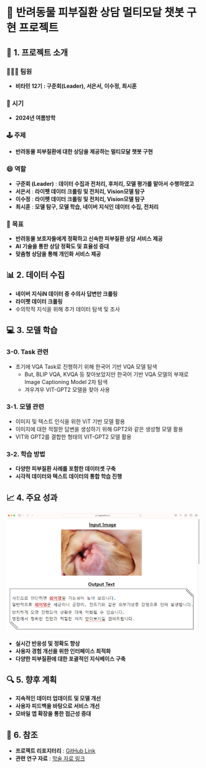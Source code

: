 # 🐾 반려동물 피부질환 상담 멀티모달 챗봇 구현 프로젝트
     
## 🎯 1. 프로젝트 소개
### 🧑‍🤝‍🧑 **팀원**
- **비타민 12기 : 구준회(Leader), 서은서, 이수정, 최시훈**
 
### 📅 **시기**
- **2024년 여름방학**

### 🕹️ **주제**
- **반려동물 피부질환에 대한 상담을 제공하는 멀티모달 챗봇 구현**

### 😄 **역할**
- **구준회 (Leader)** : **데이터 수집과 전처리, 후처리, 모델 평가를 맡아서 수행하였고** 
- **서은서** : **라이펫 데이터 크롤링 및 전처리, Vision모델 탐구**
- **이수정** : **라이펫 데이터 크롤링 및 전처리, Vision모델 탐구**
- **최시훈** : **모델 탐구, 모델 학습, 네이버 지식인 데이터 수집, 전처리**

### 🎯 **목표**
- **반려동물 보호자들에게 정확하고 신속한 피부질환 상담 서비스 제공**
- **AI 기술을 통한 상담 정확도 및 효율성 증대**
- **맞춤형 상담을 통해 개인화 서비스 제공**

## 📊 2. 데이터 수집
- **네이버 지식iN 데이터 중 수의사 답변만 크롤링**
- **라이펫 데이터 크롤링**
- 수의학적 지식을 위해 추가 데이터 탐색 및 조사

## 💻 3. 모델 학습
### 3-0. Task 관련
- 초기에 VQA Task로 진행하기 위해 한국어 기반 VQA 모델 탐색
  - But, BLIP VQA, KVQA 등 찾아보았지만 한국어 기반 VQA 모델의 부재로 Image Captioning Model 2차 탐색
  - 겨우겨우 VIT-GPT2 모델을 찾아 사용
    
### 3-1. 모델 관련
- 이미지 및 텍스트 인식을 위한 ViT 기반 모델 활용
- 이미지에 대한 적절한 답변을 생성하기 위해 GPT2와 같은 생성형 모델 활용
- VIT와 GPT2를 결합한 형태의 VIT-GPT2 모델 활용

### 3-2. 학습 방법
- **다양한 피부질환 사례를 포함한 데이터셋 구축**
- **시각적 데이터와 텍스트 데이터의 통합 학습 진행**

## 📈 4. 주요 성과
<img src="VET_외이염.png" alt="Inference_외이염" width="600"/>

- **실시간 반응성 및 정확도 향상**
- **사용자 경험 개선을 위한 인터페이스 최적화**
- **다양한 피부질환에 대한 포괄적인 지식베이스 구축**

## 🔍 5. 향후 계획  
- **지속적인 데이터 업데이트 및 모델 개선**
- **사용자 피드백을 바탕으로 서비스 개선**
- **모바일 앱 확장을 통한 접근성 증대**

## 🧹 6. 참조
- **프로젝트 리포지터리** : [GitHub Link](https://ankur3107.github.io/blogs/the-illustrated-image-captioning-using-transformers/)
- **관련 연구 자료** : [학술 자료 링크](#)
